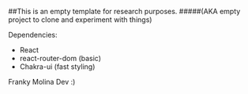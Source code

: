 ##This is an empty template for research purposes. 
#####(AKA empty project to clone and experiment with things)


Dependencies:
* React
* react-router-dom (basic)
* Chakra-ui (fast styling)


Franky Molina Dev :)